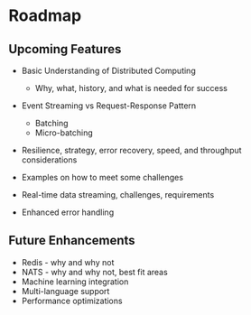 # Roadmap

## Upcoming Features
- Basic Understanding of Distributed Computing
    - Why, what, history, and what is needed for success
- Event Streaming vs Request-Response Pattern
    - Batching
    - Micro-batching
- Resilience, strategy, error recovery, speed, and throughput considerations
- Examples on how to meet some challenges

- Real-time data streaming, challenges, requirements
- Enhanced error handling

## Future Enhancements

- Redis - why and why not
- NATS - why and why not, best fit areas
- Machine learning integration
- Multi-language support
- Performance optimizations
